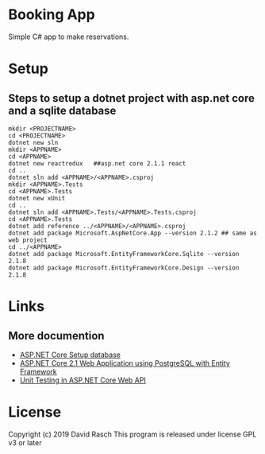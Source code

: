 # Booking App

Simple C# app to make reservations.

# Setup

## Steps to setup a dotnet project with asp.net core and a sqlite database

```{shell}
mkdir <PROJECTNAME>
cd <PROJECTNAME>
dotnet new sln
mkdir <APPNAME>
cd <APPNAME>
dotnet new reactredux   ##asp.net core 2.1.1 react
cd ..
dotnet sln add <APPNAME>/<APPNAME>.csproj
mkdir <APPNAME>.Tests
cd <APPNAME>.Tests
dotnet new xUnit
cd ..
dotnet sln add <APPNAME>.Tests/<APPNAME>.Tests.csproj
cd <APPNAME>.Tests
dotnet add reference ../<APPNAME>/<APPNAME>.csproj
dotnet add package Microsoft.AspNetCore.App --version 2.1.2 ## same as web project
cd ../<APPNAME>
dotnet add package Microsoft.EntityFrameworkCore.Sqlite --version 2.1.8
dotnet add package Microsoft.EntityFrameworkCore.Design --version 2.1.8
```

# Links

## More documention

* [ASP.NET Core Setup database](https://docs.microsoft.com/en-us/ef/core/get-started/aspnetcore/new-db?tabs=netcore-cli)
* [ASP.NET Core 2.1 Web Application using PostgreSQL with Entity Framework](https://github.com/jasonsturges/postgresql-dotnet-core)
* [Unit Testing in ASP.NET Core Web API](https://code-maze.com/unit-testing-aspnetcore-web-api/)

# License

Copyright (c) 2019 David Rasch 
This program is released under license GPL v3 or later
